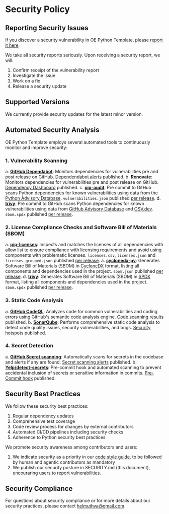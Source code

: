 # Security Policy

## Reporting Security Issues

If you discover a security vulnerability in OE Python Template, please [report it here](https://github.com/helmut-hoffer-von-ankershoffen/oe-python-template/security/advisories/new).

We take all security reports seriously. Upon receiving a security report, we will:
1. Confirm receipt of the vulnerability report
2. Investigate the issue
3. Work on a fix
4. Release a security update

## Supported Versions

We currently provide security updates for the latest minor version.

## Automated Security Analysis

OE Python Template employs several automated tools to continuously monitor and improve security:

### 1. Vulnerability Scanning

a. **[GitHub Dependabot](https://github.com/dependabot)**: Monitors dependencies for vulnerabilities pre and post release on GitHub. [Dependendabot alerts](https://github.com/helmut-hoffer-von-ankershoffen/oe-python-template/security/dependabot) published.
b. **[Renovate](https://www.mend.io/renovate/)**: Monitors dependencies for vulnerabilities pre and post release on GitHub. [Dependency Dashboard](https://github.com/helmut-hoffer-von-ankershoffen/oe-python-template/issues?q=is%3Aissue%20state%3Aopen%20Dependency%20Dashboard) published.
c. **[pip-audit](https://pypi.org/project/pip-audit/)**: Pre commit to GitHub scans Python dependencies for known vulnerabilities using data from the [Python Advisory Database](https://github.com/pypa/advisory-database). `vulnerabilities.json` published [per release](https://github.com/helmut-hoffer-von-ankershoffen/oe-python-template/releases).
d. **[trivy](https://trivy.dev/latest/)**: Pre commit to GitHub scans Python dependencies for known vulnerabilities using data from [GitHub Advisory Database](https://github.com/advisories?query=ecosystem%3Apip) and [OSV.dev](https://osv.dev/list?q=&ecosystem=PyPI). `sbom.spdx` published [per release](https://github.com/helmut-hoffer-von-ankershoffen/oe-python-template/releases).

### 2. License Compliance Checks and Software Bill of Materials (SBOM)

a. **[pip-licenses](https://pypi.org/project/pip-licenses/)**: Inspects and matches the licenses of all dependencies with allow list to ensure compliance with licensing requirements and avoid using components with problematic licenses. `licenses.csv`, `licenses.json` and `licenses_grouped.json` published [per release](https://github.com/helmut-hoffer-von-ankershoffen/oe-python-template/releases).
a. **[cyclonedx-py](https://github.com/CycloneDX/cyclonedx-python)**: Generates Software Bill of Materials (SBOM) in [CycloneDX](https://cyclonedx.org/) format, listing all components and dependencies used in the project. `sbom.json` published [per release](https://github.com/helmut-hoffer-von-ankershoffen/oe-python-template/releases).
d. **[trivy](https://trivy.dev/latest/)**: Generates Software Bill of Materials (SBOM) in [SPDX](https://spdx.dev/) format, listing all components and dependencies used in the project. `sbom.spdx` published [per release](https://github.com/helmut-hoffer-von-ankershoffen/oe-python-template/releases).

### 3. Static Code Analysis

a. **[GitHub CodeQL](https://codeql.github.com/)**: Analyzes code for common vulnerabilities and coding errors using GitHub's semantic code analysis engine. [Code scanning results](https://github.com/helmut-hoffer-von-ankershoffen/oe-python-template/security/code-scanning) published.
b. **[SonarQube](https://www.sonarsource.com/products/sonarcloud/)**: Performs comprehensive static code analysis to detect code quality issues, security vulnerabilities, and bugs. [Security hotspots](https://sonarcloud.io/project/security_hotspots?id=helmut-hoffer-von-ankershoffen_oe-python-template) published.

### 4. Secret Detection
a. **[GitHub Secret scanning](https://docs.github.com/en/code-security/secret-scanning/introduction/about-secret-scanning)**: Automatically scans for secrets in the codebase and alerts if any are found. [Secret scanning alerts](https://github.com/helmut-hoffer-von-ankershoffen/oe-python-template/security/secret-scanning) published.
b. **[Yelp/detect-secrets](https://github.com/Yelp/detect-secrets)**: Pre-commit hook and automated scanning to prevent accidental inclusion of secrets or sensitive information in commits. [Pre-Commit hook](https://github.com/helmut-hoffer-von-ankershoffen/oe-python-template/blob/main/.pre-commit-config.yaml) published.

## Security Best Practices

We follow these security best practices:
1. Regular dependency updates
2. Comprehensive test coverage
3. Code review process for changes by external contributors
4. Automated CI/CD pipelines including security checks
5. Adherence to Python security best practices

We promote security awareness among contributors and users:
1. We indicate security as a priority in our
   [code style guide](CODE_STYLE.md), to be followed by human and agentic
   contributors as mandatory
2. We publish our security posture in SECURITY.md (this document), encouraring
   users to report vulnerabilities.

## Security Compliance

For questions about security compliance or for more details about our security practices, please contact helmuthva@gmail.com.

